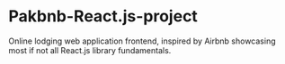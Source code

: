 # Pakbnb-React.js-project
Online lodging web application frontend, inspired by Airbnb showcasing most if not all React.js library fundamentals.
